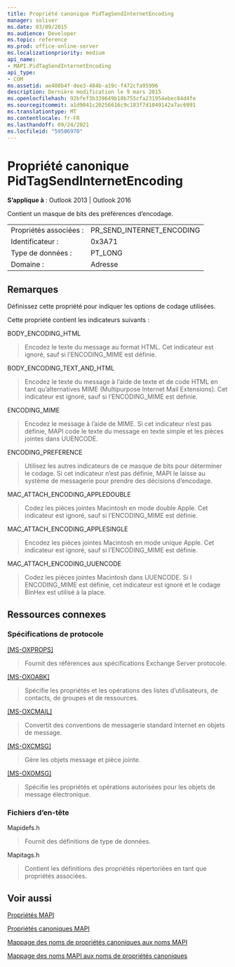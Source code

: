 ```yaml
---
title: Propriété canonique PidTagSendInternetEncoding
manager: soliver
ms.date: 03/09/2015
ms.audience: Developer
ms.topic: reference
ms.prod: office-online-server
ms.localizationpriority: medium
api_name:
- MAPI.PidTagSendInternetEncoding
api_type:
- COM
ms.assetid: ae408b4f-dee3-484b-a19c-f472cfa95996
description: Dernière modification le 9 mars 2015
ms.openlocfilehash: 92bfef3b339649b18b755cfa231954ebec84d4fe
ms.sourcegitcommit: a1d9041c20256616c9c183f7d1049142a7ac6991
ms.translationtype: MT
ms.contentlocale: fr-FR
ms.lasthandoff: 09/24/2021
ms.locfileid: "59586970"
---
```

# <a name="pidtagsendinternetencoding-canonical-property"></a>Propriété canonique PidTagSendInternetEncoding

  
  
**S’applique à** : Outlook 2013 | Outlook 2016 
  
Contient un masque de bits des préférences d’encodage. 
  
|||
|:-----|:-----|
|Propriétés associées :  <br/> |PR_SEND_INTERNET_ENCODING  <br/> |
|Identificateur :  <br/> |0x3A71  <br/> |
|Type de données :  <br/> |PT_LONG  <br/> |
|Domaine :  <br/> |Adresse  <br/> |
   
## <a name="remarks"></a>Remarques

Définissez cette propriété pour indiquer les options de codage utilisées. 
  
Cette propriété contient les indicateurs suivants :
  
BODY_ENCODING_HTML 
  
> Encodez le texte du message au format HTML. Cet indicateur est ignoré, sauf si l’ENCODING_MIME est définie. 
    
BODY_ENCODING_TEXT_AND_HTML 
  
> Encodez le texte du message à l’aide de texte et de code HTML en tant qu’alternatives MIME (Multipurpose Internet Mail Extensions). Cet indicateur est ignoré, sauf si l’ENCODING_MIME est définie. 
    
ENCODING_MIME 
  
> Encodez le message à l’aide de MIME. Si cet indicateur n’est pas définie, MAPI code le texte du message en texte simple et les pièces jointes dans UUENCODE. 
    
ENCODING_PREFERENCE 
  
> Utilisez les autres indicateurs de ce masque de bits pour déterminer le codage. Si cet indicateur n’est pas définie, MAPI le laisse au système de messagerie pour prendre des décisions d’encodage. 
    
MAC_ATTACH_ENCODING_APPLEDOUBLE 
  
> Codez les pièces jointes Macintosh en mode double Apple. Cet indicateur est ignoré, sauf si l’ENCODING_MIME est définie. 
    
MAC_ATTACH_ENCODING_APPLESINGLE 
  
> Encodez les pièces jointes Macintosh en mode unique Apple. Cet indicateur est ignoré, sauf si l’ENCODING_MIME est définie. 
    
MAC_ATTACH_ENCODING_UUENCODE 
  
> Codez les pièces jointes Macintosh dans UUENCODE. Si l ENCODING_MIME est définie, cet indicateur est ignoré et le codage BinHex est utilisé à la place. 
    
## <a name="related-resources"></a>Ressources connexes

### <a name="protocol-specifications"></a>Spécifications de protocole

[[MS-OXPROPS]](https://msdn.microsoft.com/library/f6ab1613-aefe-447d-a49c-18217230b148%28Office.15%29.aspx)
  
> Fournit des références aux spécifications Exchange Server protocole.
    
[[MS-OXOABK]](https://msdn.microsoft.com/library/f4cf9b4c-9232-4506-9e71-2270de217614%28Office.15%29.aspx)
  
> Spécifie les propriétés et les opérations des listes d’utilisateurs, de contacts, de groupes et de ressources.
    
[[MS-OXCMAIL]](https://msdn.microsoft.com/library/b60d48db-183f-4bf5-a908-f584e62cb2d4%28Office.15%29.aspx)
  
> Convertit des conventions de messagerie standard Internet en objets de message.
    
[[MS-OXCMSG]](https://msdn.microsoft.com/library/7fd7ec40-deec-4c06-9493-1bc06b349682%28Office.15%29.aspx)
  
> Gère les objets message et pièce jointe.
    
[[MS-OXOMSG]](https://msdn.microsoft.com/library/daa9120f-f325-4afb-a738-28f91049ab3c%28Office.15%29.aspx)
  
> Spécifie les propriétés et opérations autorisées pour les objets de message électronique.
    
### <a name="header-files"></a>Fichiers d’en-tête

Mapidefs.h
  
> Fournit des définitions de type de données.
    
Mapitags.h
  
> Contient les définitions des propriétés répertoriées en tant que propriétés associées.
    
## <a name="see-also"></a>Voir aussi



[Propriétés MAPI](mapi-properties.md)
  
[Propriétés canoniques MAPI](mapi-canonical-properties.md)
  
[Mappage des noms de propriétés canoniques aux noms MAPI](mapping-canonical-property-names-to-mapi-names.md)
  
[Mappage des noms MAPI aux noms de propriétés canoniques](mapping-mapi-names-to-canonical-property-names.md)

